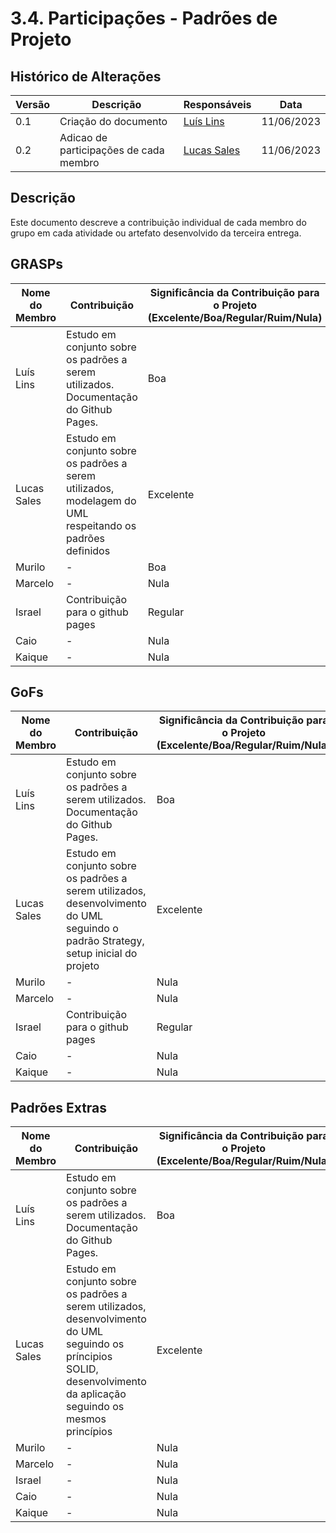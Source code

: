# 3.4. Participações - Padrões de Projeto

## Histórico de Alterações

| Versão | Descrição            | Responsáveis                                 | Data       |
| ------ | -------------------- | -------------------------------------------- | ---------- |
| 0.1    | Criação do documento | [Luís Lins](https://github.com/luisgaboardi) | 11/06/2023 |
| 0.2    | Adicao de participações de cada membro | [Lucas Sales](https://github.com/lux-sales) | 11/06/2023 |

## Descrição

Este documento descreve a contribuição individual de cada membro do grupo em cada atividade ou artefato desenvolvido da terceira entrega.

## GRASPs

| Nome do Membro | Contribuição                                                                          | Significância da Contribuição para o Projeto (Excelente/Boa/Regular/Ruim/Nula) |
| -------------- | ------------------------------------------------------------------------------------- | ------------------------------------------------------------------------------ |
| Luís Lins      | Estudo em conjunto sobre os padrões a serem utilizados. Documentação do Github Pages. | Boa                                                                            |
| Lucas Sales    | Estudo em conjunto sobre os padrões a serem utilizados, modelagem do UML respeitando os padrões definidos                                               | Excelente                                                                            |
| Murilo         | \-                                                                                    | Boa                                                                            |
| Marcelo        | \-                                                                                    | Nula                                                                        |
| Israel         | Contribuição para o github pages                                                      | Regular                                                                           |
| Caio           | \-                                                                                    | Nula                                                                           |
| Kaique         | \-                                                                                    | Nula                                                                           |

## GoFs

| Nome do Membro | Contribuição                                                                          | Significância da Contribuição para o Projeto (Excelente/Boa/Regular/Ruim/Nula) |
| -------------- | ------------------------------------------------------------------------------------- | ------------------------------------------------------------------------------ |
| Luís Lins      | Estudo em conjunto sobre os padrões a serem utilizados. Documentação do Github Pages. | Boa                                                                            |
| Lucas Sales    | Estudo em conjunto sobre os padrões a serem utilizados, desenvolvimento do UML seguindo o padrão Strategy, setup inicial do projeto                                               | Excelente                                                                      |
| Murilo         | \-                                                                                    | Nula                                                                           |
| Marcelo        | \-                                                                                    | Nula                                                                      |
| Israel         | Contribuição para o github pages                                                      | Regular                                                                      |
| Caio           | \-                                                                                    | Nula                                                                           |
| Kaique         | \-                                                                                    | Nula                                                                           |

## Padrões Extras

| Nome do Membro | Contribuição                                                                          | Significância da Contribuição para o Projeto (Excelente/Boa/Regular/Ruim/Nula) |
| -------------- | ------------------------------------------------------------------------------------- | ------------------------------------------------------------------------------ |
| Luís Lins      | Estudo em conjunto sobre os padrões a serem utilizados. Documentação do Github Pages. | Boa                                                                            |
| Lucas Sales    | Estudo em conjunto sobre os padrões a serem utilizados, desenvolvimento do UML seguindo os príncipios SOLID, desenvolvimento da aplicação seguindo os mesmos princípios                                               | Excelente                                                                      |
| Murilo         | \-                                                                                    | Nula                                                                           |
| Marcelo        | \-                                                                                    | Nula                                                                      |
| Israel         | \-                                                                                    | Nula                                                                      |
| Caio           | \-                                                                                    | Nula                                                                           |
| Kaique         | \-                                                                                    | Nula                                                                           |
